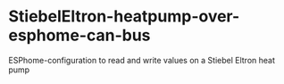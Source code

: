 # StiebelEltron-heatpump-over-esphome-can-bus
ESPhome-configuration to read and write values on a Stiebel Eltron heat pump
